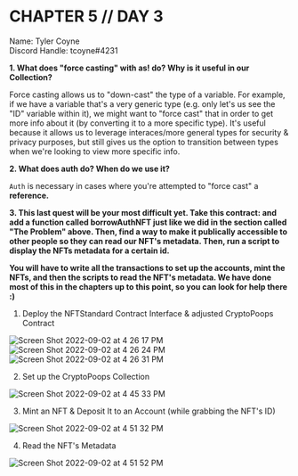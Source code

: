 # CHAPTER 5 // DAY 3

Name: Tyler Coyne  
Discord Handle: tcoyne#4231

**1. What does "force casting" with as! do? Why is it useful in our Collection?**

Force casting allows us to "down-cast" the type of a variable. For example, if we have a variable that's a very generic type (e.g. only let's us see the "ID" variable within it), we might want to "force cast" that in order to get more info about it (by converting it to a more specific type). It's useful because it allows us to leverage interaces/more general types for security & privacy purposes, but still gives us the option to transition between types when we're looking to view more specific info.

**2. What does auth do? When do we use it?**

`Auth` is necessary in cases where you're attempted to "force cast" a **reference.** 

**3. This last quest will be your most difficult yet. Take this contract: and add a function called borrowAuthNFT just like we did in the section called "The Problem" above. Then, find a way to make it publically accessible to other people so they can read our NFT's metadata. Then, run a script to display the NFTs metadata for a certain id.**

**You will have to write all the transactions to set up the accounts, mint the NFTs, and then the scripts to read the NFT's metadata. We have done most of this in the chapters up to this point, so you can look for help there :)**

1. Deploy the NFTStandard Contract Interface & adjusted CryptoPoops Contract

![Screen Shot 2022-09-02 at 4 26 17 PM](https://user-images.githubusercontent.com/92488787/188245994-dfd5c0ce-e549-49bc-8298-55973a201dae.png)
![Screen Shot 2022-09-02 at 4 26 24 PM](https://user-images.githubusercontent.com/92488787/188245938-4eefa123-b742-44ff-b488-3342f7240522.png)
![Screen Shot 2022-09-02 at 4 26 31 PM](https://user-images.githubusercontent.com/92488787/188245946-9e076d1c-6252-48f4-bed3-fded10993a48.png)

2. Set up the CryptoPoops Collection

![Screen Shot 2022-09-02 at 4 45 33 PM](https://user-images.githubusercontent.com/92488787/188246982-477faded-33f3-40ed-9a47-3d4110f188bb.png)

3. Mint an NFT & Deposit It to an Account (while grabbing the NFT's ID)

![Screen Shot 2022-09-02 at 4 51 32 PM](https://user-images.githubusercontent.com/92488787/188247278-726fc161-a66a-4044-aa93-be912606c3f4.png)

4. Read the NFT's Metadata

![Screen Shot 2022-09-02 at 4 51 52 PM](https://user-images.githubusercontent.com/92488787/188247284-46292d12-3f22-4f27-8073-3f19153a9b0b.png)
